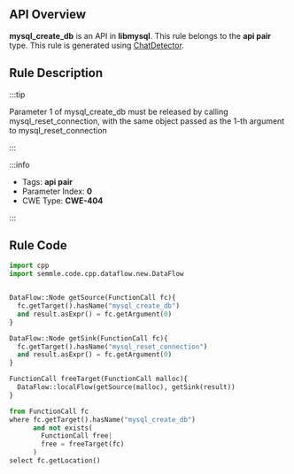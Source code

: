 ---
---


## API Overview
**mysql_create_db** is an API in **libmysql**. This rule belongs to the **api pair** type. This rule is generated using [ChatDetector](../../tools/ChatDetector).
## Rule Description

:::tip

Parameter 1 of mysql_create_db must be released by calling mysql_reset_connection, with the same object passed as the 1-th argument to mysql_reset_connection

:::

:::info

- Tags: **api pair**
- Parameter Index: **0**
- CWE Type: **CWE-404**

:::

## Rule Code
```python
import cpp
import semmle.code.cpp.dataflow.new.DataFlow


DataFlow::Node getSource(FunctionCall fc){
  fc.getTarget().hasName("mysql_create_db")
  and result.asExpr() = fc.getArgument(0)
}

DataFlow::Node getSink(FunctionCall fc){
  fc.getTarget().hasName("mysql_reset_connection")
  and result.asExpr() = fc.getArgument(0)
}

FunctionCall freeTarget(FunctionCall malloc){
  DataFlow::localFlow(getSource(malloc), getSink(result))
}

from FunctionCall fc
where fc.getTarget().hasName("mysql_create_db")
      and not exists(
        FunctionCall free| 
        free = freeTarget(fc)
      )
select fc.getLocation()
```